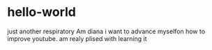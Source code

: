 # hello-world
just another respiratory
Am diana i want to advance myselfon how to improve youtube.
am realy plised with learning it
